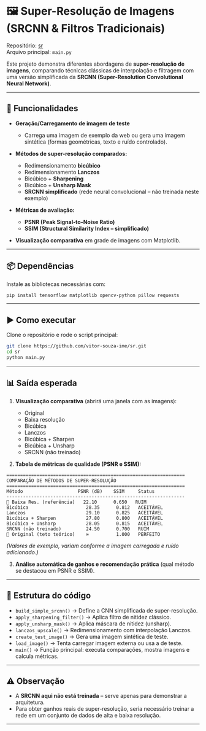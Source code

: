 # 🖼️ Super-Resolução de Imagens (SRCNN & Filtros Tradicionais)

Repositório: [sr](https://github.com/vitor-souza-ime/sr)  
Arquivo principal: `main.py`

Este projeto demonstra diferentes abordagens de **super-resolução de imagens**, comparando técnicas clássicas de interpolação e filtragem com uma versão simplificada da **SRCNN (Super-Resolution Convolutional Neural Network)**.

---

## 📌 Funcionalidades

- **Geração/Carregamento de imagem de teste**  
  - Carrega uma imagem de exemplo da web ou gera uma imagem sintética (formas geométricas, texto e ruído controlado).  

- **Métodos de super-resolução comparados:**
  - Redimensionamento **bicúbico**
  - Redimensionamento **Lanczos**
  - Bicúbico + **Sharpening**
  - Bicúbico + **Unsharp Mask**
  - **SRCNN simplificado** (rede neural convolucional – não treinada neste exemplo)

- **Métricas de avaliação:**
  - **PSNR (Peak Signal-to-Noise Ratio)**
  - **SSIM (Structural Similarity Index – simplificado)**

- **Visualização comparativa** em grade de imagens com Matplotlib.

---

## 📦 Dependências

Instale as bibliotecas necessárias com:

```bash
pip install tensorflow matplotlib opencv-python pillow requests
````

---

## ▶️ Como executar

Clone o repositório e rode o script principal:

```bash
git clone https://github.com/vitor-souza-ime/sr.git
cd sr
python main.py
```

---

## 📊 Saída esperada

1. **Visualização comparativa** (abrirá uma janela com as imagens):

   * Original
   * Baixa resolução
   * Bicúbica
   * Lanczos
   * Bicúbica + Sharpen
   * Bicúbica + Unsharp
   * SRCNN (não treinado)

2. **Tabela de métricas de qualidade (PSNR e SSIM):**

```
=================================================================
COMPARAÇÃO DE MÉTODOS DE SUPER-RESOLUÇÃO
=================================================================
Método                    PSNR (dB)    SSIM     Status
-----------------------------------------------------------------
🔻 Baixa Res. (referência)   22.10      0.650   RUIM       
Bicúbica                     28.35      0.812   ACEITÁVEL
Lanczos                      29.10      0.825   ACEITÁVEL
Bicúbica + Sharpen           27.80      0.800   ACEITÁVEL
Bicúbica + Unsharp           28.05      0.815   ACEITÁVEL
SRCNN (não treinado)         24.50      0.700   RUIM       
🎯 Original (teto teórico)    ∞          1.000   PERFEITO   
```

*(Valores de exemplo, variam conforme a imagem carregada e ruído adicionado.)*

3. **Análise automática de ganhos e recomendação prática** (qual método se destacou em PSNR e SSIM).

---

## 📖 Estrutura do código

* `build_simple_srcnn()` → Define a CNN simplificada de super-resolução.
* `apply_sharpening_filter()` → Aplica filtro de nitidez clássico.
* `apply_unsharp_mask()` → Aplica máscara de nitidez (unsharp).
* `lanczos_upscale()` → Redimensionamento com interpolação Lanczos.
* `create_test_image()` → Gera uma imagem sintética de teste.
* `load_image()` → Tenta carregar imagem externa ou usa a de teste.
* `main()` → Função principal: executa comparações, mostra imagens e calcula métricas.

---

## ⚠️ Observação

* A **SRCNN aqui não está treinada** – serve apenas para demonstrar a arquitetura.
* Para obter ganhos reais de super-resolução, seria necessário treinar a rede em um conjunto de dados de alta e baixa resolução.

---

